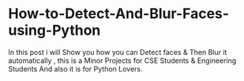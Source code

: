 # How-to-Detect-And-Blur-Faces-using-Python
In this post i will Show you how you can Detect faces &amp; Then Blur it automatically , this is a Minor Projects for CSE Students &amp; Engineering Students And also it is for Python Lovers. 
